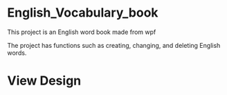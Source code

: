 # English_Vocabulary_book
 This project is an English word book made from wpf
 
 The project has functions such as creating, changing, and deleting English words.

View  Design
==========

